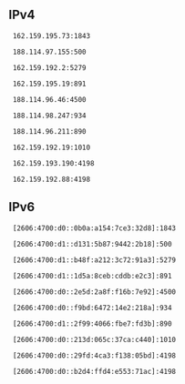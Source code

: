 ## IPv4
```
 162.159.195.73:1843
```
```
 188.114.97.155:500
```
```
 162.159.192.2:5279
```
```
 162.159.195.19:891
```
```
 188.114.96.46:4500
```
```
 188.114.98.247:934
```
```
 188.114.96.211:890
```
```
 162.159.192.19:1010
```
```
 162.159.193.190:4198
```
```
 162.159.192.88:4198
```

## IPv6
```
 [2606:4700:d0::0b0a:a154:7ce3:32d8]:1843
```
```
 [2606:4700:d1::d131:5b87:9442:2b18]:500
```
```
 [2606:4700:d1::b48f:a212:3c72:91a3]:5279
```
```
 [2606:4700:d1::1d5a:8ceb:cddb:e2c3]:891
```
```
 [2606:4700:d0::2e5d:2a8f:f16b:7e92]:4500
```
```
 [2606:4700:d0::f9bd:6472:14e2:218a]:934
```
```
 [2606:4700:d1::2f99:4066:fbe7:fd3b]:890
```
```
 [2606:4700:d0::213d:065c:37ca:c440]:1010
```
```
 [2606:4700:d0::29fd:4ca3:f138:05bd]:4198
```
```
 [2606:4700:d0::b2d4:ffd4:e553:71ac]:4198
```
